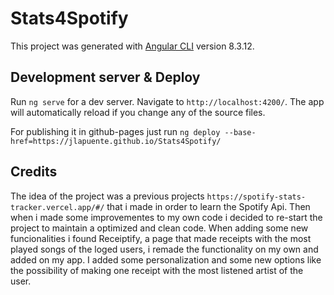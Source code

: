 # Stats4Spotify

This project was generated with [Angular CLI](https://github.com/angular/angular-cli) version 8.3.12.

## Development server & Deploy

Run `ng serve` for a dev server. Navigate to `http://localhost:4200/`. The app will automatically reload if you change any of the source files.

For publishing it in github-pages just run `ng deploy --base-href=https://jlapuente.github.io/Stats4Spotify/`

## Credits

The idea of the project was a previous projects `https://spotify-stats-tracker.vercel.app/#/` that i made in order to learn the Spotify Api.
Then when i made some improvementes to my own code i decided to re-start the project to maintain a optimized and clean code.
When adding some new funcionalities i found Receiptify, a page that made receipts with the most played songs of the loged users, i remade the functionality on my own and added on my app.
I added some personalization and some new options like the possibility of making one receipt with the most listened artist of the user.
